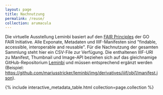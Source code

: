 ```yaml
---
layout: page
title: Nachnutzung
permalink: /reuse/
collection: arumacula
---
```


Die virtuelle Ausstellung Leminbi basiert auf den [FAIR Principles](https://www.go-fair.org/fair-principles/) der GO FAIR Initiative. Alle Exponate, Metadaten und IIIF-Manifesten sind "findable, accessible, interoperable and reusable". Für die Nachnutzung der gesamten Sammlung steht hier ein CSV-File zur Verfügung. Die enthaltenen IIIF-URI zu Manifest, Thumbnail und Image-API beziehen sich auf das gleichnamige GitHub-Repositorium [Leminbi](https://github.com/mariusstricker/leminbi) und müssen entsprechend ergänzt werden (Beispiel: https://github.com/mariusstricker/leminbi/img/derivatives/iiif/obj1/manifest.json).

{% include interactive_metadata_table.html collection=page.collection %}
